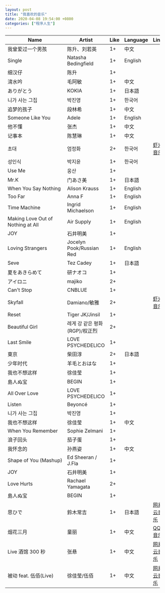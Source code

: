 ```yaml
---
layout: post
title: "我喜欢的音乐"
date: 2020-04-08 19:54:00 +0800
categories: ["程序人生"]
---
```


| Name                              | Artist                         | Like | Language | Links                                                                |
| --------------------------------- | ------------------------------ | ---- | -------- | -------------------------------------------------------------------- |
| 我曾爱过一个男孩                  | 陈升、刘若英                   | 1+   | 中文     |                                                                      |
| Single                            | Natasha Bedingfield            | 1+   | English  |                                                                      |
| 细汉仔                            | 陈升                           | 1+   |          |                                                                      |
| 淯水吟                            | 毛阿敏                         | 1+   | 中文     |                                                                      |
| ありがとう                        | KOKIA                          | 1+   | 日本語   |                                                                      |
| 니가 사는 그집                    | 박진영                         | 1+   | 한국어   |                                                                      |
| 追梦的孩子                        | 段林希                         | 1+   | 中文     |                                                                      |
| Someone Like You                  | Adele                          | 1+   | English  |                                                                      |
| 他不懂                            | 张杰                           | 1+   | 中文     |                                                                      |
| 记事本                            | 陈慧琳                         | 1+   | 中文     |                                                                      |
| 초대                              | 엄정화                         | 2+   | 한국어   | [虾米音乐](https://www.xiami.com/song/2385465)                       |
| 성인식                            | 박지윤                         | 1+   | 한국어   |                                                                      |
| Use Me                            | 웅산                           | 1+   |          |                                                                      |
| Mr.K                              | 门あさ美                       | 1+   | 日本語   |                                                                      |
| When You Say Nothing              | Alison Krauss                  | 1+   | English  |                                                                      |
| Too Far                           | Anna F                         | 1+   | English  |                                                                      |
| Time Machine                      | Ingrid Michaelson              | 1+   | English  |                                                                      |
| Making Love Out of Nothing at All | Air Supply                     | 1+   | English  |                                                                      |
| JOY                               | 石井明美                       | 1+   |          |                                                                      |
| Loving Strangers                  | Jocelyn Pook/Russian Red       | 1+   | English  |                                                                      |
| Seve                              | Tez Cadey                      | 1+   | 日本語   |                                                                      |
| 夏をあきらめて                    | 研ナオコ                       | 1+   |          |                                                                      |
| アイロニ                          | majiko                         | 2+   |          |                                                                      |
| Can't Stop                        | CNBLUE                         | 1+   |          |                                                                      |
| Skyfall                           | Damiano/敏雅                   | 2+   |          | [虾米音乐](https://www.xiami.com/song/1773702222)                    |
| Reset                             | Tiger JK/Jinsil                | 1+   |          |                                                                      |
| Beautiful Girl                    | 레게 강 같은 평화 (RGP)/权正烈 | 2+   |          |                                                                      |
| Last Smile                        | LOVE PSYCHEDELICO              | 1+   |          |                                                                      |
| 東京                              | 柴田淳                         | 2+   | 日本語   |                                                                      |
| 少年时代                          | 羊毛とおはな                   | 1+   |          |                                                                      |
| 我也不想这样                      | 徐佳莹                         | 1+   |          |                                                                      |
| 島人ぬ宝                          | BEGIN                          | 1+   |          |                                                                      |
| All Over Love                     | LOVE PSYCHEDELICO              | 1+   |          |                                                                      |
| Listen                            | Beyoncé                        | 1+   |          |                                                                      |
| 니가 사는 그집                    | 박진영                         | 1+   |          |                                                                      |
| 我也不想这样                      | 徐佳莹                         | 1+   | 中文     |                                                                      |
| When You Remember                 | Sophie Zelmani                 | 1+   |          |                                                                      |
| 浪子回头                          | 茄子蛋                         | 1+   |          |                                                                      |
| 我怀念的                          | 孙燕姿                         | 1+   | 中文     |                                                                      |
| Shape of You (Mashup)             | Ed Sheeran / J.Fla             | 1+   |          |                                                                      |
| JOY                               | 石井明美                       | 1+   |          |                                                                      |
| Love Hurts                        | Rachael Yamagata               | 2+   |          |                                                                      |
| 島人ぬ宝                          | BEGIN                          | 1+   |          |                                                                      |
| 思ひで                            | 鈴木常吉                       | 1+   | 日本語   | [网易云音乐](http://music.163.com/song/22754969/?userid=268512663)   |
| 烟花三月                          | 童丽                           | 1+   | 中文     | [QQ 音乐](https://c.y.qq.com/base/fcgi-bin/u?__=nzSdkcg)             |
| Live 酒馆 300 秒                  | 张悬                           | 1+   | 中文     | [网易云音乐](http://music.163.com/song/326734/?userid=268512663)     |
| 被动 feat. 伍佰(Live)             | 徐佳莹/伍佰                    | 1+   | 中文     | [网易云音乐](http://music.163.com/song/1408017141/?userid=268512663) |
